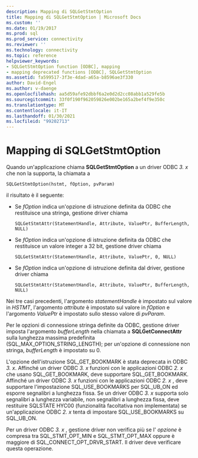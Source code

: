 ```yaml
---
description: Mapping di SQLGetStmtOption
title: Mapping di SQLGetStmtOption | Microsoft Docs
ms.custom: ''
ms.date: 01/19/2017
ms.prod: sql
ms.prod_service: connectivity
ms.reviewer: ''
ms.technology: connectivity
ms.topic: reference
helpviewer_keywords:
- SQLGetStmtOption function [ODBC], mapping
- mapping deprecated functions [ODBC], SQLGetStmtOption
ms.assetid: fa599517-3f3e-4dad-a65a-b8596ae3f330
author: David-Engel
ms.author: v-daenge
ms.openlocfilehash: aa5d59afe92dbbf6a2e0d2d2cc08abb1a529fe5b
ms.sourcegitcommit: 33f0f190f962059826e002be165a2bef4f9e350c
ms.translationtype: MT
ms.contentlocale: it-IT
ms.lasthandoff: 01/30/2021
ms.locfileid: "99202713"
---
```

# <a name="sqlgetstmtoption-mapping"></a>Mapping di SQLGetStmtOption
Quando un'applicazione chiama **SQLGetStmtOption** a un driver ODBC *3. x* che non la supporta, la chiamata a  
  
```  
SQLGetStmtOption(hstmt, fOption, pvParam)  
```  
  
 il risultato è il seguente:  
  
-   Se *fOption* indica un'opzione di istruzione definita da ODBC che restituisce una stringa, gestione driver chiama  
  
    ```  
    SQLGetStmtAttr(StatementHandle, Attribute, ValuePtr, BufferLength, NULL)  
    ```  
  
-   Se *fOption* indica un'opzione di istruzione definita da ODBC che restituisce un valore integer a 32 bit, gestione driver chiama  
  
    ```  
    SQLGetStmtAttr(StatementHandle, Attribute, ValuePtr, 0, NULL)  
    ```  
  
-   Se *fOption* indica un'opzione di istruzione definita dal driver, gestione driver chiama  
  
    ```  
    SQLGetStmtAttr(StatementHandle, Attribute, ValuePtr, BufferLength, NULL)  
    ```  
  
 Nei tre casi precedenti, l'argomento *statementHandle* è impostato sul valore in *HSTMT*, l'argomento *attribute* è impostato sul valore in *fOption* e l'argomento *ValuePtr* è impostato sullo stesso valore di *pvParam*.  
  
 Per le opzioni di connessione stringa definite da ODBC, gestione driver imposta l'argomento *bufferLength* nella chiamata a **SQLGetConnectAttr** sulla lunghezza massima predefinita (SQL_MAX_OPTION_STRING_LENGTH); per un'opzione di connessione non stringa, *bufferLength* è impostato su 0.  
  
 L'opzione dell'istruzione SQL_GET_BOOKMARK è stata deprecata in ODBC *3. x*. Affinché un driver ODBC *3. x* funzioni con le applicazioni ODBC *2. x* che usano SQL_GET_BOOKMARK, deve supportare SQL_GET_BOOKMARK. Affinché un driver ODBC *3. x* funzioni con le applicazioni ODBC *2. x* , deve supportare l'impostazione SQL_USE_BOOKMARKS per SQL_UB_ON ed esporre segnalibri a lunghezza fissa. Se un driver ODBC *3. x* supporta solo segnalibri a lunghezza variabile, non segnalibri a lunghezza fissa, deve restituire SQLSTATE HYC00 (funzionalità facoltativa non implementata) se un'applicazione ODBC *2. x* tenta di impostare SQL_USE_BOOKMARKS su SQL_UB_ON.  
  
 Per un driver ODBC *3. x* , gestione driver non verifica più se l' *opzione* è compresa tra SQL_STMT_OPT_MIN e SQL_STMT_OPT_MAX oppure è maggiore di SQL_CONNECT_OPT_DRVR_START. Il driver deve verificare questa operazione.
